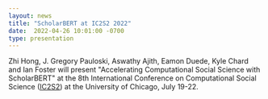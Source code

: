 ```yaml
---
layout: news
title: "ScholarBERT at IC2S2 2022"
date:  2022-04-26 10:01:00 -0700
type: presentation
---
```

Zhi Hong, J. Gregory Pauloski, Aswathy Ajith, Eamon Duede, Kyle Chard and Ian Foster will present "Accelerating Computational Social Science with ScholarBERT" at the 8th International Conference on Computational Social Science ([IC2S2](https://boothuchicagocaai.wixsite.com/website-2)) at the University of Chicago, July 19-22.